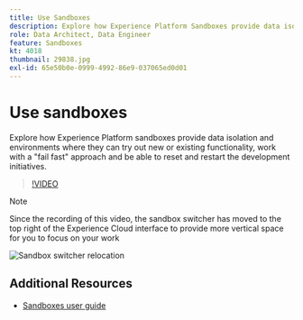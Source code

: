 ```yaml
---
title: Use Sandboxes
description: Explore how Experience Platform Sandboxes provide data isolation and environments where they can try out new or existing functionality, work with a 'fail fast' approach and be able to reset and restart the development initiatives.
role: Data Architect, Data Engineer
feature: Sandboxes
kt: 4018
thumbnail: 29838.jpg
exl-id: 65e50b0e-0999-4992-86e9-037065ed0d01
---
```

# Use sandboxes

Explore how Experience Platform sandboxes provide data isolation and environments where they can try out new or existing functionality, work with a "fail fast" approach and be able to reset and restart the development initiatives.

>[!VIDEO](https://video.tv.adobe.com/v/29838/?quality=12&learn=on)

>[!NOTE]
>
>Since the recording of this video, the sandbox switcher has moved to the top right of the Experience Cloud interface to provide more vertical space for you to focus on your work

![Sandbox switcher relocation](assets/sandbox-switcher.gif)

## Additional Resources

* [Sandboxes user guide](https://experienceleague.adobe.com/docs/experience-platform/sandbox/home.html)
